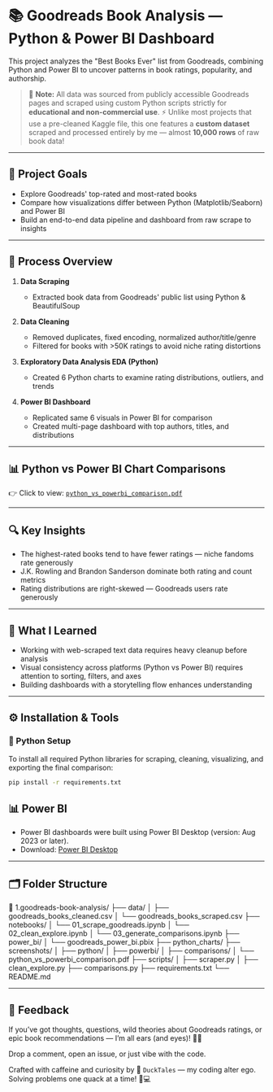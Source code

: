 # 📚 Goodreads Book Analysis — Python & Power BI Dashboard

This project analyzes the "Best Books Ever" list from Goodreads, combining Python and Power BI to uncover patterns in book ratings, popularity, and authorship.

> 📌 **Note:** All data was sourced from publicly accessible Goodreads pages and scraped using custom Python scripts strictly for **educational and non-commercial use**.
> ⚡ Unlike most projects that use a pre-cleaned Kaggle file, this one features a **custom dataset** scraped and processed entirely by me — almost **10,000 rows** of raw book data!

---

## 🎯 Project Goals

- Explore Goodreads' top-rated and most-rated books
- Compare how visualizations differ between Python (Matplotlib/Seaborn) and Power BI
- Build an end-to-end data pipeline and dashboard from raw scrape to insights

---

## 🧪 Process Overview

1. **Data Scraping**
   - Extracted book data from Goodreads' public list using Python & BeautifulSoup

2. **Data Cleaning**
   - Removed duplicates, fixed encoding, normalized author/title/genre
   - Filtered for books with >50K ratings to avoid niche rating distortions

3. **Exploratory Data Analysis EDA (Python)**
   - Created 6 Python charts to examine rating distributions, outliers, and trends

4. **Power BI Dashboard**
   - Replicated same 6 visuals in Power BI for comparison
   - Created multi-page dashboard with top authors, titles, and distributions

---

## 📊 Python vs Power BI Chart Comparisons

👉 Click to view: [`python_vs_powerbi_comparison.pdf`](screenshots/python_vs_powerbi_comparison.pdf)

---

## 🔍 Key Insights

- The highest-rated books tend to have fewer ratings — niche fandoms rate generously
- J.K. Rowling and Brandon Sanderson dominate both rating and count metrics
- Rating distributions are right-skewed — Goodreads users rate generously

---

## 🧠 What I Learned

- Working with web-scraped text data requires heavy cleanup before analysis
- Visual consistency across platforms (Python vs Power BI) requires attention to sorting, filters, and axes
- Building dashboards with a storytelling flow enhances understanding

---

## ⚙️ Installation & Tools

### 🐍 Python Setup

To install all required Python libraries for scraping, cleaning, visualizing, and exporting the final comparison:

```bash
pip install -r requirements.txt
```

## 📊 Power BI

- Power BI dashboards were built using Power BI Desktop (version: Aug 2023 or later).
- Download: [Power BI Desktop](https://powerbi.microsoft.com/desktop)

---

## 🗂️ Folder Structure

📁 1.goodreads-book-analysis/
├── data/
│ ├── goodreads_books_cleaned.csv
│ └── goodreads_books_scraped.csv
├── notebooks/
│ └── 01_scrape_goodreads.ipynb
│ └── 02_clean_explore.ipynb
│ └── 03_generate_comparisons.ipynb
├── power_bi/
│ └── goodreads_power_bi.pbix
├── python_charts/
├── screenshots/
│ ├── python/
│ ├── powerbi/
│ ├── comparisons/
│ └── python_vs_powerbi_comparison.pdf
├── scripts/
│ ├── scraper.py
│ ├── clean_explore.py
├── comparisons.py
├── requirements.txt
└── README.md

---

## 💬 Feedback

If you’ve got thoughts, questions, wild theories about Goodreads ratings, or epic book recommendations — I’m all ears (and eyes)! 📖✨

Drop a comment, open an issue, or just vibe with the code.

Crafted with caffeine and curiosity by 🐤 `DuckTales` — my coding alter ego.
Solving problems one quack at a time! 🦆💻
